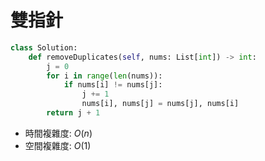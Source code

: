 # 雙指針
```python
class Solution:
    def removeDuplicates(self, nums: List[int]) -> int:
        j = 0
        for i in range(len(nums)):
            if nums[i] != nums[j]:
                j += 1
                nums[i], nums[j] = nums[j], nums[i]
        return j + 1
```
* 時間複雜度: $O(n)$
* 空間複雜度: $O(1)$